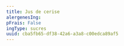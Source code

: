 ```yaml
---
title: Jus de cerise
alergenesIng:
pFrais: False
ingType: sucres
uuid: cba5fb65-df38-42a6-a3a8-c00edca89af5
---
```

